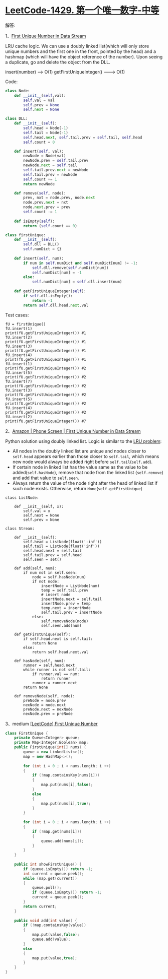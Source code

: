 # [LeetCode-1429. 第一个唯一数字-中等](https://leetcode.cn/problems/first-unique-number/)



解答:

1、[First Unique Number in Data Stream](https://leetcode.com/discuss/interview-question/algorithms/124822/bloomberg-interview-question-find-first-unique-integer-in-a-stream)

LRU cache logic.
We can use a doubly linked list(which will only store unique numbers and the first one in the front, pointed by the head) and a hashmap (which will have the object reference of the number). Upon seeing a duplicate, go and delete the object from the DLL.



insert(number) --> O(1)
getFirstUniqueInteger() ---> O(1)



Code:



```Python
class Node:
    def __init__(self,val):
        self.val = val
        self.prev = None
        self.next = None

class DLL:
    def __init__(self):
        self.head = Node(-1)
        self.tail = Node(-1)
        self.head.next, self.tail.prev = self.tail, self.head
        self.count = 0

    def insert(self, val):
        newNode = Node(val)
        newNode.prev = self.tail.prev 
        newNode.next = self.tail
        self.tail.prev.next = newNode
        self.tail.prev = newNode
        self.count += 1
        return newNode

    def remove(self, node):
        prev, nxt = node.prev, node.next
        node.prev.next = nxt
        node.next.prev = prev
        self.count -= 1
    
    def isEmpty(self):
        return (self.count == 0)

class firstUnique:
    def __init__(self):
        self.dll = DLL()
        self.numDict = {}
    
    def insert(self, num):
        if num in self.numDict and self.numDict[num] != -1:
            self.dll.remove(self.numDict[num])
            self.numDict[num] = -1
        else:
            self.numDict[num] = self.dll.insert(num)
    
    def getFirstUniqueInteger(self):
        if self.dll.isEmpty():
            return -1
        return self.dll.head.next.val
```



Test cases:



```
fU = firstUnique()
fU.insert(1)
print(fU.getFirstUniqueInteger()) #1
fU.insert(2)
print(fU.getFirstUniqueInteger()) #1
fU.insert(3)
print(fU.getFirstUniqueInteger()) #1
fU.insert(4)
print(fU.getFirstUniqueInteger()) #1
fU.insert(1)
print(fU.getFirstUniqueInteger()) #2
fU.insert(5)
print(fU.getFirstUniqueInteger()) #2
fU.insert(7)
print(fU.getFirstUniqueInteger()) #2
fU.insert(3)
print(fU.getFirstUniqueInteger()) #2
fU.insert(5)
print(fU.getFirstUniqueInteger()) #2
fU.insert(4)
print(fU.getFirstUniqueInteger()) #2
fU.insert(2)
print(fU.getFirstUniqueInteger()) #7
```



2、[Amazon | Phone Screen | First Unique Number in Data Stream](https://leetcode.com/discuss/interview-question/414970/Amazon-or-Phone-Screen-or-First-Unique-Number-in-Data-Stream)

Python solution using doubly linked list.
Logic is similar to the [LRU problem](https://leetcode.com/problems/lru-cache/):



- All nodes in the doubly linked list are unique and nodes closer to `self.head` appears earlier than those closer to `self.tail`, which means new node would always be added right before `self.tail`(`self.add`).
- If certain node in linked list has the value same as the value to be added(`self.hasNode`), remove that node from the linked list (`self.remove`) and add that value to `self.seen`.
- Always return the value of the node right after the head of linked list if such node exists. Otherwise, return `None`(`self.getFirstUnique`)

```
class ListNode:
    
    def __init__(self, x):
        self.val = x
        self.next = None
        self.prev = None

class Stream:
    
    def __init__(self):
        self.head = ListNode(float('-inf'))
        self.tail = ListNode(float('inf'))
        self.head.next = self.tail
        self.tail.prev = self.head
        self.seen = set()
    
    def add(self, num):
        if num not in self.seen:
            node = self.hasNode(num)
            if not node:
                insertNode = ListNode(num)
                temp = self.tail.prev
                # insert node
                insertNode.next = self.tail
                insertNode.prev = temp
                temp.next = insertNode
                self.tail.prev = insertNode
            else:
                self.removeNode(node)
                self.seen.add(num)
                
    def getFirstUnique(self):
        if self.head.next is self.tail:
            return None
        else:
            return self.head.next.val
    
    def hasNode(self, num):
        runner = self.head.next
        while runner is not self.tail:
            if runner.val == num:
                return runner
            runner = runner.next
        return None
    
    def removeNode(self, node):
        preNode = node.prev
        nexNode = node.next
        preNode.next = nexNode
        nexNode.prev = preNode
```



3、medium [[LeetCode] First Unique Number](https://medium.com/@yzhua3/leetcode-first-unique-number-191143a7ca69)



```c++
class FirstUnique {
    private Queue<Integer> queue;
    private Map<Integer,Boolean> map;
    public FirstUnique(int[] nums) {
        queue = new LinkedList<>();
        map = new HashMap<>();
        
        for (int i = 0 ; i < nums.length; i ++)
        {
            if (!map.containsKey(nums[i]))
            {
                map.put(nums[i],false);
            }
            else
            {
                map.put(nums[i],true);
            }
        }
        
        for (int i = 0 ; i < nums.length; i ++)
        {
            if (!map.get(nums[i]))
            {
                queue.add(nums[i]);
            }
        }
    }
    
    public int showFirstUnique() {
        if (queue.isEmpty()) return -1;
        int current = queue.peek();
        while (map.get(current))
        {
            queue.poll();
            if (queue.isEmpty()) return -1;
            current = queue.peek();
        }
        return current;
    }
    
    public void add(int value) {
        if (!map.containsKey(value))
        {
            map.put(value,false);
            queue.add(value);
        }
        else
        {
            map.put(value,true);
        }
    }
}
```

